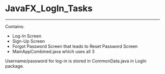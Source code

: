 # JavaFX_LogIn_Tasks
---
Contains:
- Log-In Screen
- Sign-Up Screen
- Forgot Password Screen that leads to Reset Password Screen
- MainAppCombined.java which uses all 3

Username/password for log-in is stored in CommonData.java in LogIn package.

